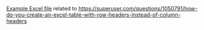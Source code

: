 
[Example Excel file](https://github.com/RnDMonkey/testRepo/blob/96d4102b59d4b25c2218df199cc1e2704a651c2f/SU1050791/Using%20Excel%20LAMBDAs%20to%20mimic%20transposed%20table.xlsx) related to https://superuser.com/questions/1050791/how-do-you-create-an-excel-table-with-row-headers-instead-of-column-headers
